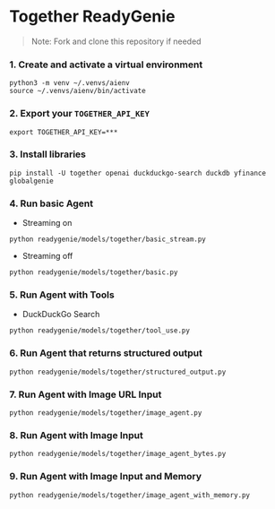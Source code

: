 # Together ReadyGenie

> Note: Fork and clone this repository if needed

### 1. Create and activate a virtual environment

```shell
python3 -m venv ~/.venvs/aienv
source ~/.venvs/aienv/bin/activate
```

### 2. Export your `TOGETHER_API_KEY`

```shell
export TOGETHER_API_KEY=***
```

### 3. Install libraries

```shell
pip install -U together openai duckduckgo-search duckdb yfinance globalgenie
```

### 4. Run basic Agent

- Streaming on

```shell
python readygenie/models/together/basic_stream.py
```

- Streaming off

```shell
python readygenie/models/together/basic.py
```

### 5. Run Agent with Tools

- DuckDuckGo Search
```shell
python readygenie/models/together/tool_use.py
```

### 6. Run Agent that returns structured output

```shell
python readygenie/models/together/structured_output.py
```

### 7. Run Agent with Image URL Input

```shell
python readygenie/models/together/image_agent.py
```

### 8. Run Agent with Image Input

```shell
python readygenie/models/together/image_agent_bytes.py
```

### 9. Run Agent with Image Input and Memory

```shell
python readygenie/models/together/image_agent_with_memory.py
```
